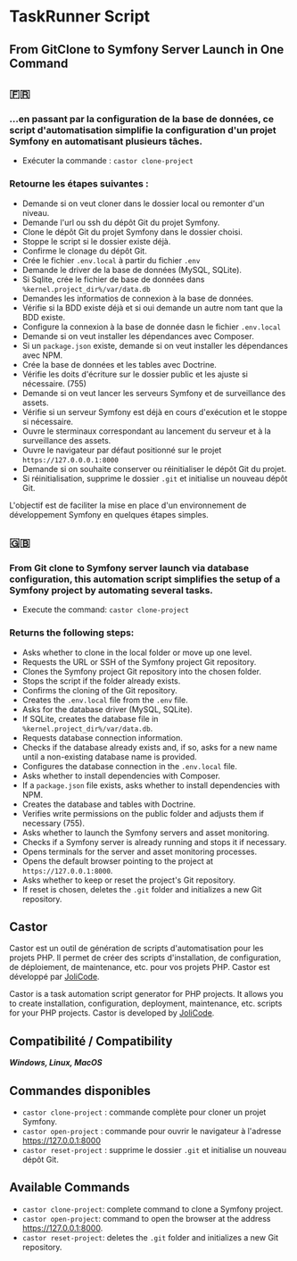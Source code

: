 # TaskRunner Script
## From GitClone to Symfony Server Launch in One Command

## 🇫🇷 
### ...en passant par la configuration de la base de données, ce script d'automatisation simplifie la configuration d'un projet Symfony en automatisant plusieurs tâches.

- Exécuter la commande : `castor clone-project`

### Retourne les étapes suivantes :

- Demande si on veut cloner dans le dossier local ou remonter d'un niveau.
- Demande l'url ou ssh du dépôt Git du projet Symfony.
- Clone le dépôt Git du projet Symfony dans le dossier choisi. 
- Stoppe le script si le dossier existe déjà.
- Confirme le clonage du dépôt Git.
- Crée le fichier `.env.local` à partir du fichier `.env`
- Demande le driver de la base de données (MySQL, SQLite).
- Si Sqlite, crée le fichier de base de données dans `%kernel.project_dir%/var/data.db`
- Demandes les informatios de connexion à la base de données.
- Vérifie si la BDD existe déjà et si oui demande un autre nom tant que la BDD existe.
- Configure la connexion à la base de donnée dasn le fichier `.env.local`
- Demande si on veut installer les dépendances avec Composer.
- Si un `package.json` existe, demande si on veut installer les dépendances avec NPM.
- Crée la base de données et les tables avec Doctrine.
- Vérifie les doits d'écriture sur le dossier public et les ajuste si nécessaire. (755)
- Demande si on veut lancer les serveurs Symfony et de surveillance des assets.
- Vérifie si un serveur Symfony est déjà en cours d'exécution et le stoppe si nécessaire.
- Ouvre le sterminaux correspondant au lancement du serveur et à la surveillance des assets.
- Ouvre le navigateur par défaut positionné sur le projet `https://127.0.0.0.1:8000`
- Demande si on souhaite conserver ou réinitialiser le dépôt Git du projet.
- Si réinitialisation, supprime le dossier `.git` et initialise un nouveau dépôt Git.

L'objectif est de faciliter la mise en place d'un environnement de développement Symfony en quelques étapes simples.

## 🇬🇧
### From Git clone to Symfony server launch via database configuration, this automation script simplifies the setup of a Symfony project by automating several tasks.

- Execute the command: `castor clone-project`

### Returns the following steps:

- Asks whether to clone in the local folder or move up one level.
- Requests the URL or SSH of the Symfony project Git repository.
- Clones the Symfony project Git repository into the chosen folder.
- Stops the script if the folder already exists.
- Confirms the cloning of the Git repository.
- Creates the `.env.local` file from the `.env` file.
- Asks for the database driver (MySQL, SQLite).
- If SQLite, creates the database file in `%kernel.project_dir%/var/data.db`.
- Requests database connection information.
- Checks if the database already exists and, if so, asks for a new name until a non-existing database name is provided.
- Configures the database connection in the `.env.local` file.
- Asks whether to install dependencies with Composer.
- If a `package.json` file exists, asks whether to install dependencies with NPM.
- Creates the database and tables with Doctrine.
- Verifies write permissions on the public folder and adjusts them if necessary (755).
- Asks whether to launch the Symfony servers and asset monitoring.
- Checks if a Symfony server is already running and stops it if necessary.
- Opens terminals for the server and asset monitoring processes.
- Opens the default browser pointing to the project at `https://127.0.0.1:8000`.
- Asks whether to keep or reset the project's Git repository.
- If reset is chosen, deletes the `.git` folder and initializes a new Git repository.


## Castor

Castor est un outil de génération de scripts d'automatisation pour les projets PHP. Il permet de créer des scripts d'installation, de configuration, de déploiement, de maintenance, etc. pour vos projets PHP. Castor est développé par [JoliCode](https://castor.jolicode.com/).

Castor is a task automation script generator for PHP projects. It allows you to create installation, configuration, deployment, maintenance, etc. scripts for your PHP projects. Castor is developed by [JoliCode](https://castor.jolicode.com/).

## Compatibilité / Compatibility
***Windows, Linux, MacOS***

## Commandes disponibles
- `castor clone-project` : commande complète pour cloner un projet Symfony.
- `castor open-project` : commande pour ouvrir le navigateur à l'adresse https://127.0.0.1:8000
- `castor reset-project` : supprime le dossier `.git` et initialise un nouveau dépôt Git.

## Available Commands
- `castor clone-project`: complete command to clone a Symfony project.
- `castor open-project`: command to open the browser at the address https://127.0.0.1:8000.
- `castor reset-project`: deletes the `.git` folder and initializes a new Git repository.


